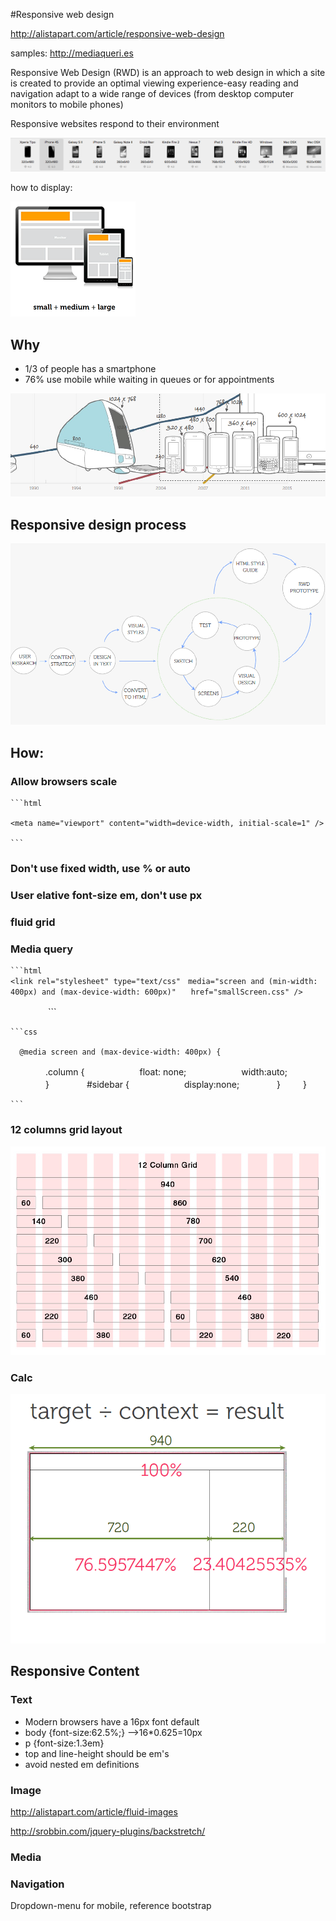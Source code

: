 #Responsive web design

<http://alistapart.com/article/responsive-web-design>

samples:
<http://mediaqueri.es>

Responsive Web Design (RWD) is an approach to web design in which a site is created to provide an optimal viewing experience-easy reading and navigation adapt to a wide range of devices (from desktop computer monitors to mobile phones)

Responsive websites respond to their environment

![devices](../images/devices.png)

how to display:


![responsive-device](../images/responsive-pcs.png)

## Why

* 1/3 of people has a smartphone
* 76% use mobile while waiting in queues or for appointments

![devices-trends](../images/device-trends.png)


## Responsive design process
![RWD Process](../images/responsive-design-process.png)


## How:

### Allow browsers scale

	```html
	
	<meta name="viewport" content="width=device-width, initial-scale=1" />
	
	```
### Don't use fixed width, use % or auto

### User elative font-size em, don't use px
### fluid grid
### Media query
	```html
	<link rel="stylesheet" type="text/css"　media="screen and (min-width: 400px) and (max-device-width: 600px)"　　href="smallScreen.css" />
　　　　
	```

	```css
	
	  @media screen and (max-device-width: 400px) {
　　　　.column {
　　　　　　float: none;
　　　　　　width:auto;
　　　　}
　　　　#sidebar {
　　　　　　display:none;
　　　　}
　　 }
	
	
	```


### 12 columns grid layout

![12-cols-grid](../images/12-column-grids-layout.png)

### Calc
![rwd-calc](../images/rwd-calc.png)



## Responsive Content
### Text
* Modern browsers have a 16px font default
* body {font-size:62.5%;} -->16*0.625=10px
* p {font-size:1.3em}
* top and line-height should be em's
* avoid nested em definitions
### Image
<http://alistapart.com/article/fluid-images>

<http://srobbin.com/jquery-plugins/backstretch/>
### Media
### Navigation
Dropdown-menu for mobile, reference bootstrap